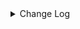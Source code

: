<details><summary> Change Log </summary>

| Change | Commit | Version |
| --- | --- | --- |
|[Fix] Fix error log name for SourceSplitEnumerator implements class (#8817)|https://github.com/apache/seatunnel/commit/55ed90eca|2.3.10|
|[Improve] restruct connector common options (#8634)|https://github.com/apache/seatunnel/commit/f3499a6ee|2.3.10|
|[Feature]Check Chinese comments in the code (#8319)|https://github.com/apache/seatunnel/commit/d58fce1ca|2.3.9|
|[Improve][dist]add shade check rule (#8136)|https://github.com/apache/seatunnel/commit/51ef80001|2.3.9|
|[Feature][Restapi] Allow metrics information to be associated to logical plan nodes (#7786)|https://github.com/apache/seatunnel/commit/6b7c53d03|2.3.9|
|[Fix][Connector-V2] Fix known directory create and delete ignore issues (#7700)|https://github.com/apache/seatunnel/commit/e2fb67957|2.3.8|
|[Feature][Connector-V2] Support typesense connector (#7450)|https://github.com/apache/seatunnel/commit/138d2a4eb|2.3.8|

</details>
